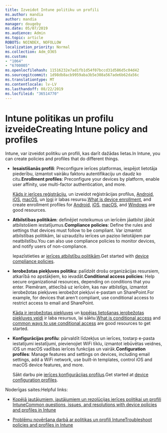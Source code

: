 ```yaml
---
title: Izveidot Intune politiku un profili
ms.author: mandia
author: mandia
manager: dougeby
ms.date: 05/07/2019
ms.audience: Admin
ms.topic: article
ROBOTS: NOINDEX, NOFOLLOW
localization_priority: Normal
ms.collection: Adm_O365
ms.custom:
- "1064"
- "6700005"
ms.openlocfilehash: 11516232e7ad1fb1d54f07bccd31d586d5c04d42
ms.sourcegitcommit: 1d98db8acb9959aba3b5e308a567ade6b62da56c
ms.translationtype: MT
ms.contentlocale: lv-LV
ms.lasthandoff: 08/22/2019
ms.locfileid: "36514770"
---
```

# <a name="creating-intune-policy-and-profiles"></a><span data-ttu-id="c3475-102">Intune politikas un profilu izveide</span><span class="sxs-lookup"><span data-stu-id="c3475-102">Creating Intune policy and profiles</span></span>

<span data-ttu-id="c3475-103">Intune, var izveidot politiku un profili, kas darīt dažādas lietas.</span><span class="sxs-lookup"><span data-stu-id="c3475-103">In Intune, you can create policies and profiles that do different things.</span></span>

- <span data-ttu-id="c3475-104">**Iesaistīšanās profili**: Preconfigure ierīces platformas, iespējot lietotāja piederību, izmantot vairāku faktoru autentifikaciju un daudz ko citu.</span><span class="sxs-lookup"><span data-stu-id="c3475-104">**Enrollment profiles**: Preconfigure your devices by platform, enable user affinity, use multi-factor authentication, and more.</span></span>

  <span data-ttu-id="c3475-105">[Kāds ir ierīces reģistrāciju](https://docs.microsoft.com/intune/device-enrollment), un izveidot reģistrācijas profilus, [Android](https://docs.microsoft.com/intune/android-enroll), [iOS](https://docs.microsoft.com/intune/ios-enroll), [macOS](https://docs.microsoft.com/intune/macos-enroll), un [logi](https://docs.microsoft.com/intune/windows-enrollment-methods) ir labas resursu.</span><span class="sxs-lookup"><span data-stu-id="c3475-105">[What is device enrollment](https://docs.microsoft.com/intune/device-enrollment), and create enrollment profiles for [Android](https://docs.microsoft.com/intune/android-enroll), [iOS](https://docs.microsoft.com/intune/ios-enroll), [macOS](https://docs.microsoft.com/intune/macos-enroll), and [Windows](https://docs.microsoft.com/intune/windows-enrollment-methods) are good resources.</span></span>

- <span data-ttu-id="c3475-106">**Atbilstības politikām**: definējiet noteikumus un ierīcēm jāatbilst jābūt atbilstošiem iestatījumus.</span><span class="sxs-lookup"><span data-stu-id="c3475-106">**Compliance policies**: Define the rules and settings that devices must follow to be compliant.</span></span> <span data-ttu-id="c3475-107">Var izmantot atbilstības politikām, lai uzraudzītu ierīces un paziņo lietotājiem par neatbilstību.</span><span class="sxs-lookup"><span data-stu-id="c3475-107">You can also use compliance policies to monitor devices, and notify users of non-compliance.</span></span>

  <span data-ttu-id="c3475-108">Iepazīstieties ar [ierīces atbilstību politikām](https://docs.microsoft.com/intune/device-compliance-get-started).</span><span class="sxs-lookup"><span data-stu-id="c3475-108">Get started with [device compliance policies](https://docs.microsoft.com/intune/device-compliance-get-started).</span></span>
- <span data-ttu-id="c3475-109">**Ierobežotas piekļuves politiku**: palīdzēt drošu organizācijas resursiem, atkarībā no apstākļiem, ko ievadāt.</span><span class="sxs-lookup"><span data-stu-id="c3475-109">**Conditional access policies**: Help secure organizational resources, depending on conditions that you enter.</span></span> <span data-ttu-id="c3475-110">Piemēram, attiecībā uz ierīcēm, kas nav atbilstīgs, izmantot ierobežotas piekļuves ierobežot piekļuvi e-pastam un SharePoint.</span><span class="sxs-lookup"><span data-stu-id="c3475-110">For example, for devices that aren't compliant, use conditional access to restrict access to email and SharePoint.</span></span>

  <span data-ttu-id="c3475-111">[Kāda ir ierobežotas piekļuves](https://docs.microsoft.com/intune/conditional-access) un [kopējas lietošanas ierobežotas piekļuves veidi](https://docs.microsoft.com/intune/conditional-access-intune-common-ways-use) ir laba resursus, lai sāktu.</span><span class="sxs-lookup"><span data-stu-id="c3475-111">[What is conditional access](https://docs.microsoft.com/intune/conditional-access) and [common ways to use conditional access](https://docs.microsoft.com/intune/conditional-access-intune-common-ways-use) are good resources to get started.</span></span>

- <span data-ttu-id="c3475-112">**Konfigurācijas profilu**: pārvaldīt līdzekļus un ierīces, tostarp e-pasta iestatījumi iestatījumi, pievienojiet WiFi tīklu, izmantot iebūvētas veidnes, iOS un macOS vadības ierīces funkcijas un vairāk.</span><span class="sxs-lookup"><span data-stu-id="c3475-112">**Configuration profiles**: Manage features and settings on devices, including email settings, add a WiFi network, use built-in templates, control iOS and macOS device features, and more.</span></span>

  <span data-ttu-id="c3475-113">Sākt darbu pie [ierīces konfigurācijas profilus](https://docs.microsoft.com/intune/device-profiles).</span><span class="sxs-lookup"><span data-stu-id="c3475-113">Get started at [device configuration profiles](https://docs.microsoft.com/intune/device-profiles).</span></span>

<span data-ttu-id="c3475-114">Noderīgas saites:</span><span class="sxs-lookup"><span data-stu-id="c3475-114">Helpful links:</span></span>

- [<span data-ttu-id="c3475-115">Kopējā jautājumiem, jautājumiem un rezolūcijas ierīces politikai un profili Intune</span><span class="sxs-lookup"><span data-stu-id="c3475-115">Common questions, issues, and resolutions with device policies and profiles in Intune</span></span>](https://docs.microsoft.com/intune/device-profile-troubleshoot)

- [<span data-ttu-id="c3475-116">Problēmu novēršana darbā ar politikas un profili Intune</span><span class="sxs-lookup"><span data-stu-id="c3475-116">Troubleshoot policies and profiles in Intune</span></span>](https://docs.microsoft.com/intune/troubleshoot-policies-in-microsoft-intune)
